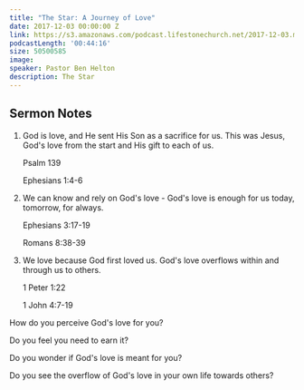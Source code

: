 ```yaml
---
title: "The Star: A Journey of Love"
date: 2017-12-03 00:00:00 Z
link: https://s3.amazonaws.com/podcast.lifestonechurch.net/2017-12-03.mp3
podcastLength: '00:44:16'
size: 50500585
image:
speaker: Pastor Ben Helton
description: The Star
---
```


## Sermon Notes

1. God is love, and He sent His Son as a sacrifice for us. This was Jesus, God's love from the start and His gift to each of us.

    Psalm 139

    Ephesians 1:4-6

2. We can know and rely on God's love - God's love is enough for us today, tomorrow, for always.

    Ephesians 3:17-19

    Romans 8:38-39

3. We love because God first loved us. God's love overflows within and through us to others.

    1 Peter 1:22

    1 John 4:7-19

How do you perceive God's love for you?

Do you feel you need to earn it?

Do you wonder if God's love is meant for you?

Do you see the overflow of God's love in your own life towards others?

